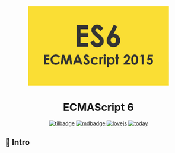 <p align="center">
    <img width="380"  alt="ECMAscript" src="../images/es6/es6.png" />
</p>

<h1 align="center">ECMAScript 6</h1>

<p align="center">
    <a href="https://img.shields.io">
        <img alt="tilbadge" src="https://img.shields.io/badge/%20%20%F0%9F%94%A5%20%20-%20TIL%20-%23ffd54f" /></a>
    <a href="https://img.shields.io">
        <img alt="mdbadge" src="https://img.shields.io/badge/markdown%20lint-pass-blue"></a>
    <a href="https://img.shields.io">
        <img alt="lovejs" src="https://img.shields.io/badge/love%20js%3F-yes-critical"></a>
    <a href="https://hits.seeyoufarm.com">
        <img alt="today" src="https://hits.seeyoufarm.com/api/count/incr/badge.svg?url=https%3A%2F%2Fgithub.com%2FMinsoo-web%2Fes_features%2Ftree%2Fmaster%2Fes6&count_bg=%231BB47C&title_bg=%2330485C&icon=&icon_color=%23E7E7E7&title=today&edge_flat=false)">
    </a>
</p>

## 🚀 Intro

